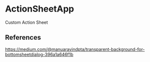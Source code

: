 # ActionSheetApp
Custom Action Sheet

## References
https://medium.com/@manuaravindpta/transparent-background-for-bottomsheetdialog-396a1a646f1b
